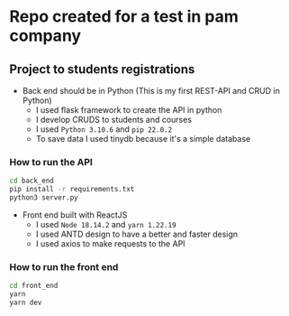 # Repo created for a test in pam company

## Project to students registrations

- Back end should be in Python (This is my first REST-API and CRUD in Python)
  - I used flask framework to create the API in python
  - I develop CRUDS to students and courses
  - I used `Python 3.10.6` and `pip 22.0.2`
  - To save data I used tinydb because it's a simple database

### How to run the API

```bash
cd back_end
pip install -r requirements.txt
python3 server.py
```

- Front end built with ReactJS
  - I used `Node 18.14.2` and `yarn 1.22.19`
  - I used ANTD design to have a better and faster design
  - I used axios to make requests to the API

### How to run the front end

```bash
cd front_end
yarn
yarn dev
```

